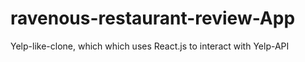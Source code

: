 # ravenous-restaurant-review-App
Yelp-like-clone, which which uses React.js to interact with Yelp-API
